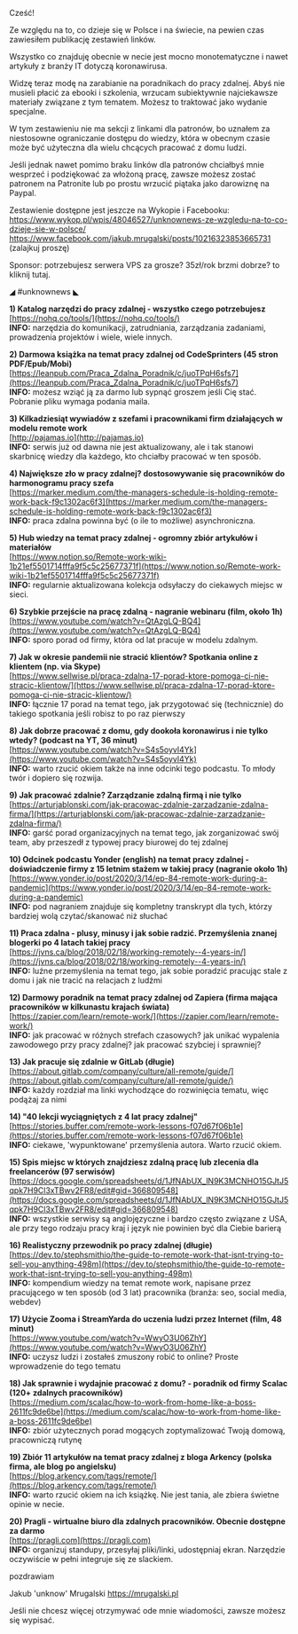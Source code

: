 Cześć!

Ze względu na to, co dzieje się w Polsce i na świecie, na pewien czas zawiesiłem publikację zestawień linków.

Wszystko co znajduję obecnie w necie jest mocno monotematyczne i nawet artykuły z branży IT dotyczą koronawirusa.

Widzę teraz modę na zarabianie na poradnikach do pracy zdalnej. Abyś nie musieli płacić za ebooki i szkolenia, wrzucam subiektywnie najciekawsze materiały związane z tym tematem. Możesz to traktować jako wydanie specjalne.

W tym zestawieniu nie ma sekcji z linkami dla patronów, bo uznałem za niestosowne ograniczanie dostępu do wiedzy, która w obecnym czasie może być użyteczna dla wielu chcących pracować z domu ludzi.

 

Jeśli jednak nawet pomimo braku linków dla patronów chciałbyś mnie wesprzeć i podziękować za włożoną pracę, zawsze możesz zostać patronem na Patronite lub po prostu wrzucić piątaka jako darowiznę na Paypal.

 

Zestawienie dostępne jest jeszcze na Wykopie i Facebooku:
https://www.wykop.pl/wpis/48046527/unknownews-ze-wzgledu-na-to-co-dzieje-sie-w-polsce/
https://www.facebook.com/jakub.mrugalski/posts/10216323853665731 (zalajkuj proszę)
 

Sponsor: potrzebujesz serwera VPS za grosze? 35zł/rok brzmi dobrze? to kliknij tutaj.

 

◢ #unknownews ◣


**1) Katalog narzędzi do pracy zdalnej - wszystko czego potrzebujesz**  
[https://nohq.co/tools/](https://nohq.co/tools/)  
**INFO:** narzędzia do komunikacji, zatrudniania, zarządzania zadaniami, prowadzenia projektów i wiele, wiele innych.  


**2) Darmowa książka na temat pracy zdalnej od CodeSprinters (45 stron PDF/Epub/Mobi)**  
[https://leanpub.com/Praca_Zdalna_Poradnik/c/juoTPqH6sfs7](https://leanpub.com/Praca_Zdalna_Poradnik/c/juoTPqH6sfs7)  
**INFO:** możesz wziąć ją za darmo lub sypnąć groszem jeśli Cię stać. Pobranie pliku wymaga podania maila.  


**3) Kilkadziesiąt wywiadów z szefami i pracownikami firm działających w modelu remote work**  
[http://pajamas.io](http://pajamas.io)  
**INFO:** serwis już od dawna nie jest aktualizowany, ale i tak stanowi skarbnicę wiedzy dla każdego, kto chciałby pracować w ten sposób.  


**4) Największe zło w pracy zdalnej? dostosowywanie się pracowników do harmonogramu pracy szefa**  
[https://marker.medium.com/the-managers-schedule-is-holding-remote-work-back-f9c1302ac6f3](https://marker.medium.com/the-managers-schedule-is-holding-remote-work-back-f9c1302ac6f3)  
**INFO:** praca zdalna powinna być (o ile to możliwe) asynchroniczna.  


**5) Hub wiedzy na temat pracy zdalnej - ogromny zbiór artykułów i materiałów**  
[https://www.notion.so/Remote-work-wiki-1b21ef5501714fffa9f5c5c25677371f](https://www.notion.so/Remote-work-wiki-1b21ef5501714fffa9f5c5c25677371f)  
**INFO:** regularnie aktualizowana kolekcja odsyłaczy do ciekawych miejsc w sieci.  


**6) Szybkie przejście na pracę zdalną - nagranie webinaru (film, około 1h)**  
[https://www.youtube.com/watch?v=QtAzgLQ-BQ4](https://www.youtube.com/watch?v=QtAzgLQ-BQ4)  
**INFO:** sporo porad od firmy, która od lat pracuje w modelu zdalnym.  


**7) Jak w okresie pandemii nie stracić klientów? Spotkania online z klientem (np. via Skype)**  
[https://www.sellwise.pl/praca-zdalna-17-porad-ktore-pomoga-ci-nie-stracic-klientow/](https://www.sellwise.pl/praca-zdalna-17-porad-ktore-pomoga-ci-nie-stracic-klientow/)  
**INFO:** łącznie 17 porad na temat tego, jak przygotować się (technicznie) do takiego spotkania jeśli robisz to po raz pierwszy  


**8) Jak dobrze pracować z domu, gdy dookoła koronawirus i nie tylko wtedy? (podcast na YT, 36 minut)**  
[https://www.youtube.com/watch?v=S4s5oyvl4Yk](https://www.youtube.com/watch?v=S4s5oyvl4Yk)  
**INFO:** warto rzucić okiem także na inne odcinki tego podcastu. To młody twór i dopiero się rozwija.  


**9) Jak pracować zdalnie? Zarządzanie zdalną firmą i nie tylko**  
[https://arturjablonski.com/jak-pracowac-zdalnie-zarzadzanie-zdalna-firma/](https://arturjablonski.com/jak-pracowac-zdalnie-zarzadzanie-zdalna-firma/)  
**INFO:** garść porad organizacyjnych na temat tego, jak zorganizować swój team, aby przeszedł z typowej pracy biurowej do tej zdalnej  


**10) Odcinek podcastu Yonder (english) na temat pracy zdalnej - doświadczenie firmy z 15 letnim stażem w takiej pracy (nagranie około 1h)**  
[https://www.yonder.io/post/2020/3/14/ep-84-remote-work-during-a-pandemic](https://www.yonder.io/post/2020/3/14/ep-84-remote-work-during-a-pandemic)  
**INFO:** pod nagraniem znajduje się kompletny transkrypt dla tych, którzy bardziej wolą czytać/skanować niż słuchać  


**11) Praca zdalna - plusy, minusy i jak sobie radzić. Przemyślenia znanej blogerki po 4 latach takiej pracy**  
[https://jvns.ca/blog/2018/02/18/working-remotely--4-years-in/](https://jvns.ca/blog/2018/02/18/working-remotely--4-years-in/)  
**INFO:** luźne przemyślenia na temat tego, jak sobie poradzić pracując stale z domu i jak nie tracić na relacjach z ludźmi  


**12) Darmowy poradnik na temat pracy zdalnej od Zapiera (firma mająca pracowników w kilkunastu krajach świata)**  
[https://zapier.com/learn/remote-work/](https://zapier.com/learn/remote-work/)  
**INFO:** jak pracować w różnych strefach czasowych? jak unikać wypalenia zawodowego przy pracy zdalnej? jak pracować szybciej i sprawniej?  


**13) Jak pracuje się zdalnie w GitLab (długie)**  
[https://about.gitlab.com/company/culture/all-remote/guide/](https://about.gitlab.com/company/culture/all-remote/guide/)  
**INFO:** każdy rozdział ma linki wychodzące do rozwinięcia tematu, więc podążaj za nimi  


**14) "40 lekcji wyciągniętych z 4 lat pracy zdalnej"**  
[https://stories.buffer.com/remote-work-lessons-f07d67f06b1e](https://stories.buffer.com/remote-work-lessons-f07d67f06b1e)  
**INFO:** ciekawe, 'wypunktowane' przemyślenia autora. Warto rzucić okiem.  


**15) Spis miejsc w których znajdziesz zdalną pracę lub zlecenia dla freelancerów (97 serwisów)**  
[https://docs.google.com/spreadsheets/d/1JfNAbUX_lN9K3MCNHO15GJtJ5qpk7H9Cl3xTBwv2FR8/edit#gid=366809548](https://docs.google.com/spreadsheets/d/1JfNAbUX_lN9K3MCNHO15GJtJ5qpk7H9Cl3xTBwv2FR8/edit#gid=366809548)  
**INFO:** wszystkie serwisy są anglojęzyczne i bardzo często związane z USA, ale przy tego rodzaju pracy kraj i język nie powinien być dla Ciebie barierą  


**16) Realistyczny przewodnik po pracy zdalnej (długie)**  
[https://dev.to/stephsmithio/the-guide-to-remote-work-that-isnt-trying-to-sell-you-anything-498m](https://dev.to/stephsmithio/the-guide-to-remote-work-that-isnt-trying-to-sell-you-anything-498m)  
**INFO:** kompendium wiedzy na temat remote work, napisane przez pracującego w ten sposób (od 3 lat) pracownika (branża: seo, social media, webdev)  


**17) Użycie Zooma i StreamYarda do uczenia ludzi przez Internet (film, 48 minut)**  
[https://www.youtube.com/watch?v=WwyO3U06ZhY](https://www.youtube.com/watch?v=WwyO3U06ZhY)  
**INFO:** uczysz ludzi i zostałeś zmuszony robić to online? Proste wprowadzenie do tego tematu  


**18) Jak sprawnie i wydajnie pracować z domu? - poradnik od firmy Scalac (120+ zdalnych pracowników)**  
[https://medium.com/scalac/how-to-work-from-home-like-a-boss-2611fc9de6be](https://medium.com/scalac/how-to-work-from-home-like-a-boss-2611fc9de6be)  
**INFO:** zbiór użytecznych porad mogących zoptymalizować Twoją domową, pracowniczą rutynę  


**19) Zbiór 11 artykułów na temat pracy zdalnej z bloga Arkency (polska firma, ale blog po angielsku)**  
[https://blog.arkency.com/tags/remote/](https://blog.arkency.com/tags/remote/)  
**INFO:** warto rzucić okiem na ich książkę. Nie jest tania, ale zbiera świetne opinie w necie.  


**20) Pragli - wirtualne biuro dla zdalnych pracowników. Obecnie dostępne za darmo**  
[https://pragli.com](https://pragli.com)  
**INFO:** organizuj standupy, przesyłaj pliki/linki, udostępniaj ekran. Narzędzie oczywiście w pełni integruje się ze slackiem.  


 
pozdrawiam

Jakub 'unknow' Mrugalski
https://mrugalski.pl
 

Jeśli nie chcesz więcej otrzymywać ode mnie wiadomości, zawsze możesz się wypisać.